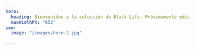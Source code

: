 ```yaml
---
hero:
  heading: Bienvenidos a la colección de Black Life. Próximamente ediciones en 3D
  maxWidthPX: "652"
seo:
  image: "/images/hero-2.jpg"

---
```

